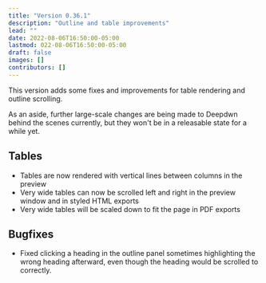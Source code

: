 ```yaml
---
title: "Version 0.36.1"
description: "Outline and table improvements"
lead: ""
date: 2022-08-06T16:50:00-05:00
lastmod: 022-08-06T16:50:00-05:00
draft: false
images: []
contributors: []
---
```


This version adds some fixes and improvements for table rendering and outline scrolling.

As an aside, further large-scale changes are being made to Deepdwn behind the scenes currently, but they won't be in a releasable state for a while yet.

## Tables

* Tables are now rendered with vertical lines between columns in the preview
* Very wide tables can now be scrolled left and right in the preview window and in styled HTML exports
* Very wide tables will be scaled down to fit the page in PDF exports

## Bugfixes

* Fixed clicking a heading in the outline panel sometimes highlighting the wrong heading afterward, even though the heading would be scrolled to correctly.
